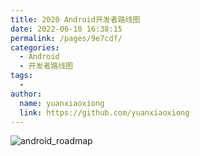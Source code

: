 ```yaml
---
title: 2020 Android开发者路线图
date: 2022-06-10 16:38:15
permalink: /pages/9e7cdf/
categories:
  - Android
  - 开发者路线图
tags:
  - 
author: 
  name: yuanxiaoxiong
  link: https://github.com/yuanxiaoxiong
---
```

![android_roadmap](https://fastly.jsdelivr.net/gh/yuanxiaoxiong/image-hosting@master/picx/android_roadmap.11v90k6f9eio.jpg)